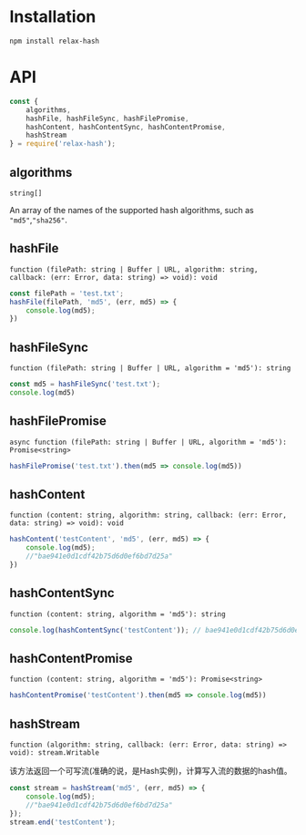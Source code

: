 # Installation

```shell
npm install relax-hash
```

# API

```javascript
const {
    algorithms,
    hashFile, hashFileSync, hashFilePromise,
    hashContent, hashContentSync, hashContentPromise,
    hashStream
} = require('relax-hash');
```

## algorithms

`string[]`

An array of the names of the supported hash algorithms, such as `"md5"`,`"sha256"`.

## hashFile

`function (filePath: string | Buffer | URL, algorithm: string, callback: (err: Error, data: string) => void): void`

```javascript
const filePath = 'test.txt';
hashFile(filePath, 'md5', (err, md5) => {
    console.log(md5);
})
```

## hashFileSync

`function (filePath: string | Buffer | URL, algorithm = 'md5'): string`

```javascript
const md5 = hashFileSync('test.txt');
console.log(md5)
```

## hashFilePromise

`async function (filePath: string | Buffer | URL, algorithm = 'md5'): Promise<string>`

```javascript
hashFilePromise('test.txt').then(md5 => console.log(md5))
```

## hashContent

`function (content: string, algorithm: string, callback: (err: Error, data: string) => void): void`

```javascript
hashContent('testContent', 'md5', (err, md5) => {
    console.log(md5);
    //"bae941e0d1cdf42b75d6d0ef6bd7d25a"
})
```

## hashContentSync

`function (content: string, algorithm = 'md5'): string`

```javascript
console.log(hashContentSync('testContent')); // bae941e0d1cdf42b75d6d0ef6bd7d25a
```

## hashContentPromise

`function (content: string, algorithm = 'md5'): Promise<string>`

```javascript
hashContentPromise('testContent').then(md5 => console.log(md5))
```

## hashStream

`function (algorithm: string, callback: (err: Error, data: string) => void): stream.Writable`

该方法返回一个可写流(准确的说，是Hash实例)，计算写入流的数据的hash值。

```javascript
const stream = hashStream('md5', (err, md5) => {
    console.log(md5);
    //"bae941e0d1cdf42b75d6d0ef6bd7d25a"
});
stream.end('testContent');
```






